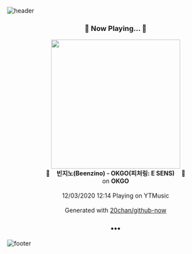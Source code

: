 ![header](https://capsule-render.vercel.app/api?type=wave&height=170&section=header&text=Hi.%20I'm%20SHIFT&fontColor=090707&fontAlignX=45&fontAlignY=65&fontSize=100)

<h3 align="center">🎵 Now Playing... 🎵</h3>
<p align="center">
  <a href="https://music.youtube.com/channel/UCwd5_re23yrWXn_etIjjAlg">
    <img width="300" src="https://lh3.googleusercontent.com/ZmQwkt5HRCQYcmx05XXMTymTLaqpJ68gwXp5NRW48D7G-CUdo8Jva-qduWNjBsKPiLTnJnxYeg1xahSBoA">
  </a>
  <br>
  🎵&nbsp&nbsp&nbsp <b>빈지노(Beenzino) - OKGO(피처링: E SENS)</b> &nbsp&nbsp&nbsp🎵
  <br>
  on <b>OKGO</b>
  
  <br />
  <br />
  12/03/2020 12:14 Playing on YTMusic
  <br />
  <br />
  Generated with <a href="https://github.com/20chan/github-now">20chan/github-now</a>
</p>

<h3 align="center">•••</h3>

![footer](https://capsule-render.vercel.app/api?type=wave&height=150&section=footer)
